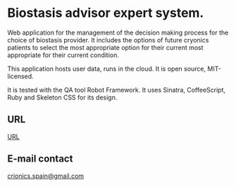 # Biostasis advisor expert system.

Web application for the management of the decision making process for the
choice of biostasis provider. It includes the options of
future cryonics patients to select the most appropriate option for their current
most appropriate for their current condition.

This application hosts user data, runs in the cloud.
It is open source, MIT-licensed.

It is tested with the QA tool Robot Framework.
It uses Sinatra, CoffeeScript, Ruby and Skeleton CSS for its design.

## URL
[URL](https://safe-eyrie-26975.herokuapp.com/)

## E-mail contact
crionics.spain@gmail.com
